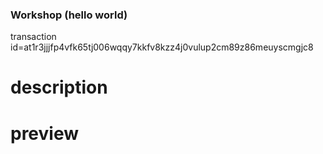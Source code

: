 ### Workshop (hello world)
transaction id=at1r3jjjfp4vfk65tj006wqqy7kkfv8kzz4j0vulup2cm89z86meuyscmgjc8
# description 
# preview 
